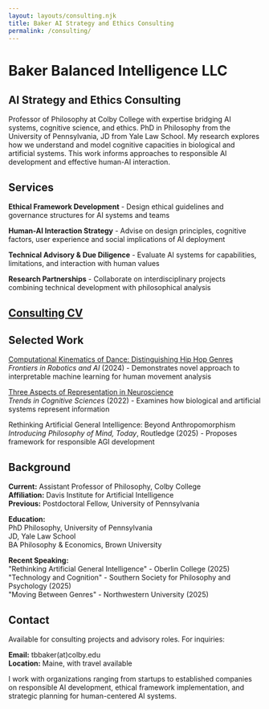 ```yaml
---
layout: layouts/consulting.njk
title: Baker AI Strategy and Ethics Consulting
permalink: /consulting/
---
```


# Baker Balanced Intelligence LLC 
## AI Strategy and Ethics Consulting

Professor of Philosophy at Colby College with expertise bridging AI systems, cognitive science, and ethics. PhD in Philosophy from the University of Pennsylvania, JD from Yale Law School. My research explores how we understand and model cognitive capacities in biological and artificial systems. This work informs approaches to responsible AI development and effective human-AI interaction.

## Services

**Ethical Framework Development** - Design ethical guidelines and governance structures for AI systems and teams

**Human-AI Interaction Strategy** - Advise on design principles, cognitive factors, user experience and social implications of AI deployment  

**Technical Advisory & Due Diligence** - Evaluate AI systems for capabilities, limitations, and interaction with human values

**Research Partnerships** - Collaborate on interdisciplinary projects combining technical development with philosophical analysis


## [Consulting CV](/assets/CV_consult.pdf)

## Selected Work

[Computational Kinematics of Dance: Distinguishing Hip Hop Genres](https://www.frontiersin.org/journals/robotics-and-ai/articles/10.3389/frobt.2024.1295308/full)  
*Frontiers in Robotics and AI* (2024) - Demonstrates novel approach to interpretable machine learning for human movement analysis

[Three Aspects of Representation in Neuroscience](https://www.cell.com/trends/cognitive-sciences/abstract/S1364-6613(22)00210-8)  
*Trends in Cognitive Sciences* (2022) - Examines how biological and artificial systems represent information

Rethinking Artificial General Intelligence: Beyond Anthropomorphism  
*Introducing Philosophy of Mind, Today*, Routledge (2025) - Proposes framework for responsible AGI development

## Background

**Current:** Assistant Professor of Philosophy, Colby College  
**Affiliation:** Davis Institute for Artificial Intelligence  
**Previous:** Postdoctoral Fellow, University of Pennsylvania

**Education:**  
PhD Philosophy, University of Pennsylvania  
JD, Yale Law School  
BA Philosophy & Economics, Brown University

**Recent Speaking:**  
"Rethinking Artificial General Intelligence" - Oberlin College (2025)  
"Technology and Cognition" - Southern Society for Philosophy and Psychology (2025)  
"Moving Between Genres" - Northwestern University (2025)

## Contact

Available for consulting projects and advisory roles. For inquiries:

**Email:** tbbaker(at)colby.edu  
**Location:** Maine, with travel available

I work with organizations ranging from startups to established companies on responsible AI development, ethical framework implementation, and strategic planning for human-centered AI systems.